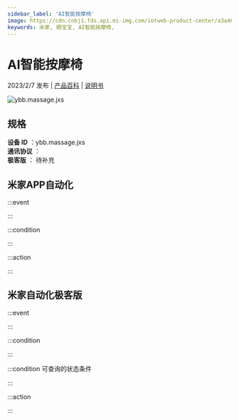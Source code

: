 ```yaml
---
sidebar_label: 'AI智能按摩椅'
image: https://cdn.cnbj1.fds.api.mi-img.com/iotweb-product-center/a3a46b0e2e5fc3f6995f23ea0ede25fc_1667213554967.png?GalaxyAccessKeyId=AKVGLQWBOVIRQ3XLEW&Expires=9223372036854775807&Signature=2UyxAlN+Ff9cV4wpGTlBsG32AGg=
keywords: 米家, 眼宝宝, AI智能按摩椅, 
---
```

# AI智能按摩椅

2023/2/7 发布 | [产品百科](https://home.mi.com/webapp/content/baike/product/index.html?model=ybb.massage.jxs/) | [说明书](https://home.mi.com/views/introduction.html?model=ybb.massage.jxs&region=cn)

![ybb.massage.jxs](https://cdn.cnbj1.fds.api.mi-img.com/iotweb-product-center/a3a46b0e2e5fc3f6995f23ea0ede25fc_1667213554967.png?GalaxyAccessKeyId=AKVGLQWBOVIRQ3XLEW&Expires=9223372036854775807&Signature=2UyxAlN+Ff9cV4wpGTlBsG32AGg=)

## 规格  
> 
**设备 ID** ：ybb.massage.jxs  
**通讯协议** ：  
**极客版**  ： 待补充 


## 米家APP自动化  

:::event  

:::

:::condition  

:::

:::action   

:::

## 米家自动化极客版  

:::event  

:::

:::condition  

:::

:::condition 可查询的状态条件  

:::

:::action  

:::

        
